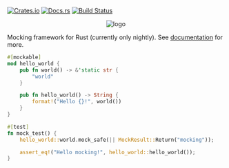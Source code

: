 [![Crates.io](https://img.shields.io/crates/d/mocktopus.svg)](https://crates.io/crates/mocktopus)
[![Docs.rs](https://docs.rs/mocktopus/badge.svg)](https://docs.rs/crate/mocktopus)
[![Build Status](https://travis-ci.org/CodeSandwich/Mocktopus.svg?branch=master)](https://travis-ci.org/CodeSandwich/Mocktopus)

<p align="center">
  <img src="https://raw.githubusercontent.com/CodeSandwich/mocktopus/master/logo.png" alt="logo"/>
</p>

Mocking framework for Rust (currently only nightly). See [documentation](https://docs.rs/mocktopus/0.4.1/mocktopus/) for more.

```rust
#[mockable]
mod hello_world {
    pub fn world() -> &'static str {
        "world"
    }

    pub fn hello_world() -> String {
        format!("Hello {}!", world())
    }
}

#[test]
fn mock_test() {
    hello_world::world.mock_safe(|| MockResult::Return("mocking"));

    assert_eq!("Hello mocking!", hello_world::hello_world());
}
```
